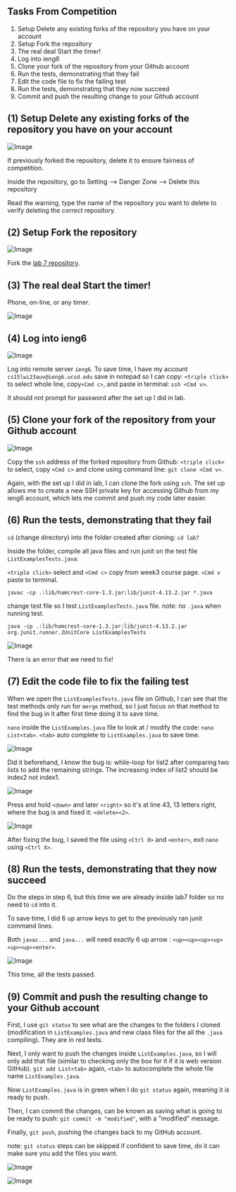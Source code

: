Tasks From Competition
---
1. Setup Delete any existing forks of the repository you have on your account
2. Setup Fork the repository
3. The real deal Start the timer!
4. Log into ieng6
5. Clone your fork of the repository from your Github account
6. Run the tests, demonstrating that they fail
7. Edit the code file to fix the failing test
8. Run the tests, demonstrating that they now succeed
9. Commit and push the resulting change to your Github account

(1) Setup Delete any existing forks of the repository you have on your account
---

![Image](delete_repo.png)

If previously forked the repository, delete it to ensure fairness of competition.

Inside the repository, go to Setting --> Danger Zone --> Delete this repository

Read the warning, type the name of the repository you want to delete to verify deleting the correct repository.

(2) Setup Fork the repository
---

![Image](fork_repo.png)

Fork the [lab 7 repository](https://github.com/ucsd-cse15l-w23/lab7).

(3) The real deal Start the timer!
---

Phone, on-line, or any timer.

![Image](timer.png)

(4) Log into ieng6
---

![Image](login.png)

Log into remote server `ieng6`. To save time, I have my account `cs15lwi23auv@ieng6.ucsd.edu` save in notepad so I can copy: `<triple click>` to select whole line, copy`<Cmd c>`, and paste in terminal: `ssh <Cmd v>`.

It should not prompt for password after the set up I did in lab.

(5) Clone your fork of the repository from your Github account
---

![Image](clone_repo.png)

Copy the `ssh` address of the forked repository from Github: `<triple click>` to select, copy `<Cmd c>` and clone using command line: `git clone <Cmd v>`.

Again, with the set up I did in lab, I can clone the fork using `ssh`. The set up allows me to create a new SSH private key for accessing Github from my ieng6 account, which lets me commit and push my code later easier.

(6) Run the tests, demonstrating that they fail
---
`cd` (change directory) into the folder created after cloning: `cd lab7`

Inside the folder, compile all java files and run junit on the test file `ListExamplesTests.java`:

`<triple click>` select and `<Cmd c>` copy from week3 course page. `<Cmd v` paste to terminal.

`javac -cp .:lib/hamcrest-core-1.3.jar:lib/junit-4.13.2.jar *.java`

change test file so I test `ListExamplesTests.java` file. note: no `.java` when running test.

`java -cp .:lib/hamcrest-core-1.3.jar:lib/junit-4.13.2.jar org.junit.runner.JUnitCore ListExamplesTests`

![Image](fail_tests.png)

There is an error that we need to fix!

(7) Edit the code file to fix the failing test
---

When we open the `ListExamplesTests.java` file on Github, I can see that the test methods only run for `merge` method, so I just focus on that method to find the bug in it after first time doing it to save time.

`nano` inside the `ListExamples.java` file to look at / modify the code: `nano List<tab>`. `<tab>` auto complete to `ListExamples.java` to save time.

![Image](nano.png)

Did it beforehand, I know the bug is: while-loop for list2 after comparing two lists to add the remaining strings. The increasing index of list2 should be index2 not index1.

![Image](before_fix.png)

Press and hold `<down>` and later `<right>` so it's at line 43, 13 letters right, where the bug is and fixed it: `<delete><2>`.

![Image](after_fix.png)

After fixing the bug, I saved the file using `<Ctrl O>` and `<enter>`, exit `nano` using `<Ctrl X>`.

(8) Run the tests, demonstrating that they now succeed
---
Do the steps in step 6, but this time we are already inside lab7 folder so no need to `cd` into it.

To save time, I did 6 up arrow keys to get to the previously ran junit command lines. 

Both `javac...` and `java...` will need exactly 6 up arrow : `<up><up><up><up><up><up><enter>`.

![Image](succeed_tests.png)
 
This time, all the tests passed.
   

(9) Commit and push the resulting change to your Github account
---
First, I use `git status` to see what are the changes to the folders I cloned (modification in `ListExamples.java` and new class files for the all the `.java` compiling). They are in red texts.

Next, I only want to push the changes inside `ListExamples.java`, so I will only add that file (similar to checking only the box for it if it is web version GitHub). `git add List<tab>` again, `<tab>` to autocomplete the whole file name `ListExamples.java`. 

Now `ListExamples.java` is in green when I do `git status` again, meaning it is ready to push.

Then, I can commit the changes, can be known as saving what is going to be ready to push: `git commit -m "modified"`, with a "modified" message.

Finally, `git push`, pushing the changes back to my GitHub account.

note: `git status` steps can be skipped if confident to save time, do it can make sure you add the files you want.

![Image](commit_push1.png)
 
![Image](commit_push2.png)
